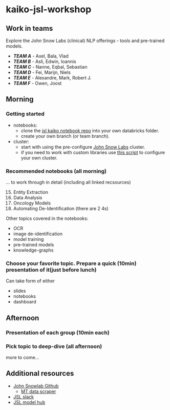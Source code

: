 # kaiko-jsl-workshop


## Work in teams

Explore the John Snow Labs (clinical) NLP offerings - tools and pre-trained models.

- ***TEAM A*** - Axel, Bala, Vlad
- ***TEAM B*** - Asli, Edwin, Ioannis
- ***TEAM C*** - Nanne, Eqbal, Sebastian
- ***TEAM D*** - Fei, Marijn, Niels
- ***TEAM E*** - Alexandre, Mark, Robert J.
- ***TEAM F*** - Owen, Joost



## Morning
### Getting started
- notebooks: 
    - clone the [jsl kaiko notebook repo](https://github.com/kaiko-ai/kaiko-jsl-workshop.git) into your own databricks folder.
    - create your own branch (or team branch).
- cluster:
    - start with using the pre-configure [John Snow Labs](https://adb-7719968064477342.2.azuredatabricks.net/?o=7719968064477342#setting/clusters/1022-153323-s2t9tnl1/configuration) cluster.
    - if you need to work with custom libraries use [this script](https://github.com/kaiko-ai/kaiko-jsl-workshop/blob/main/Install%20JohnSnowLabs%20NLP.py) to configure your own cluster. 


### Recommended notebooks (all morning)

... to work through in detail (including all linked recsources)

15. Entity Extraction
16. Data Analysis
22. Oncology Models
4. Automating De-Identification (there are 2 4s)

Other topics covered in the notebooks:
- OCR
- image de-identification
- model training
- pre-trained models
- knowledge-graphs

### Choose your favorite topic. Prepare a quick (10min) presentation of it(just before lunch)

Can take form of either 
- slides
- notebooks
- dashboard

## Afternoon

### Presentation of each group (10min each)

### Pick topic to deep-dive (all afternoon)

more to come...


## Additional resources
- [John Snowlab Github](https://github.com/JohnSnowLabs/spark-nlp-workshop)
  - [MT data scraper](https://github.com/JohnSnowLabs/spark-nlp-workshop/blob/master/databricks/python/healthcare_case_studies/mt_scrapper.py)
- [JSL slack](https://spark-nlp.slack.com/join/shared_invite/zt-lutct9gm-kuUazcyFKhuGY3_0AMkxqA#/shared-invite/email)
- [JSL model hub](https://nlp.johnsnowlabs.com/models)